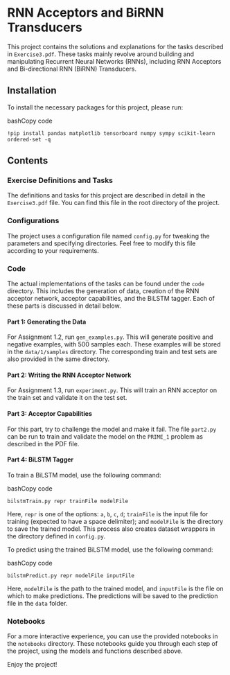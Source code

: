 RNN Acceptors and BiRNN Transducers
===================================

This project contains the solutions and explanations for the tasks described in `Exercise3.pdf`. These tasks mainly revolve around building and manipulating Recurrent Neural Networks (RNNs), including RNN Acceptors and Bi-directional RNN (BiRNN) Transducers.

Installation
------------

To install the necessary packages for this project, please run:

bashCopy code

`!pip install pandas matplotlib tensorboard numpy sympy scikit-learn ordered-set -q`

Contents
--------

### Exercise Definitions and Tasks

The definitions and tasks for this project are described in detail in the `Exercise3.pdf` file. You can find this file in the root directory of the project.

### Configurations

The project uses a configuration file named `config.py` for tweaking the parameters and specifying directories. Feel free to modify this file according to your requirements.

### Code

The actual implementations of the tasks can be found under the `code` directory. This includes the generation of data, creation of the RNN acceptor network, acceptor capabilities, and the BiLSTM tagger. Each of these parts is discussed in detail below.

#### Part 1: Generating the Data

For Assignment 1.2, run `gen_examples.py`. This will generate positive and negative examples, with 500 samples each. These examples will be stored in the `data/1/samples` directory. The corresponding train and test sets are also provided in the same directory.

#### Part 2: Writing the RNN Acceptor Network

For Assignment 1.3, run `experiment.py`. This will train an RNN acceptor on the train set and validate it on the test set.

#### Part 3: Acceptor Capabilities

For this part, try to challenge the model and make it fail. The file `part2.py` can be run to train and validate the model on the `PRIME_1` problem as described in the PDF file.

#### Part 4: BiLSTM Tagger

To train a BiLSTM model, use the following command:

bashCopy code

`bilstmTrain.py repr trainFile modelFile`

Here, `repr` is one of the options: `a`, `b`, `c`, `d`; `trainFile` is the input file for training (expected to have a space delimiter); and `modelFile` is the directory to save the trained model. This process also creates dataset wrappers in the directory defined in `config.py`.

To predict using the trained BiLSTM model, use the following command:

bashCopy code

`bilstmPredict.py repr modelFile inputFile`

Here, `modelFile` is the path to the trained model, and `inputFile` is the file on which to make predictions. The predictions will be saved to the prediction file in the `data` folder.

### Notebooks

For a more interactive experience, you can use the provided notebooks in the `notebooks` directory. These notebooks guide you through each step of the project, using the models and functions described above.

Enjoy the project!